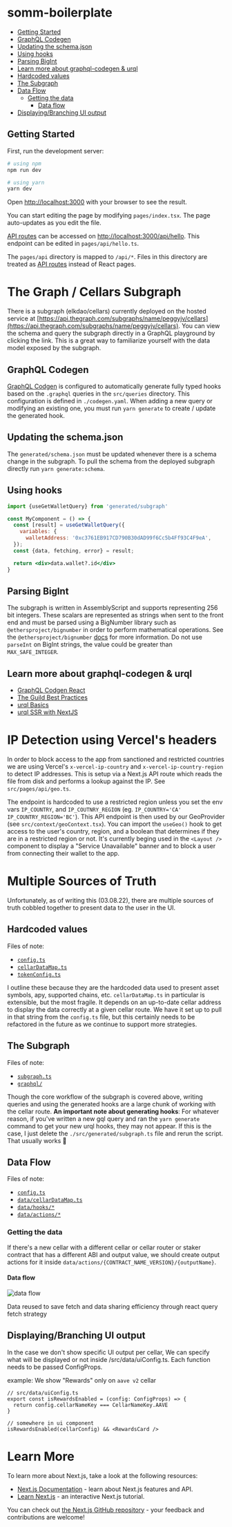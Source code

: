 # somm-boilerplate

- [Getting Started](#getting-started)
- [GraphQL Codegen](#graphql-codegen)
- [Updating the schema.json](#updating-the-schemajson)
- [Using hooks](#using-hooks)
- [Parsing BigInt](#parsing-bigint)
- [Learn more about graphql-codegen \& urql](#learn-more-about-graphql-codegen--urql)
- [Hardcoded values](#hardcoded-values)
- [The Subgraph](#the-subgraph)
- [Data Flow](#data-flow)
  - [Getting the data](#getting-the-data)
    - [Data flow](#data-flow-1)
- [Displaying/Branching UI output](#displayingbranching-ui-output)

## Getting Started

First, run the development server:

```sh
# using npm
npm run dev

# using yarn
yarn dev
```

Open [http://localhost:3000](http://localhost:3000) with your browser to see the result.

You can start editing the page by modifying `pages/index.tsx`. The page auto-updates as you edit the file.

[API routes](https://nextjs.org/docs/api-routes/introduction) can be accessed on [http://localhost:3000/api/hello](http://localhost:3000/api/hello). This endpoint can be edited in `pages/api/hello.ts`.

The `pages/api` directory is mapped to `/api/*`. Files in this directory are treated as [API routes](https://nextjs.org/docs/api-routes/introduction) instead of React pages.

# The Graph / Cellars Subgraph

There is a subgraph (elkdao/cellars) currently deployed on the hosted service at [https://api.thegraph.com/subgraphs/name/peggyjv/cellars](https://api.thegraph.com/subgraphs/name/peggyjv/cellars). You can view the schema and query the subgraph directly in a GraphQL playground by clicking the link. This is a great way to familiarize yourself with the data model exposed by the subgraph.

## GraphQL Codegen

[GraphQL Codgen](https://www.graphql-code-generator.com/docs/getting-started) is configured to automatically generate fully typed hooks based on the `.graphql` queries in the `src/queries` directory. This configuration is defined in `./codegen.yaml`. When adding a new query or modifying an existing one, you must run `yarn generate` to create / update the generated hook.

## Updating the schema.json

The `generated/schema.json` must be updated whenever there is a schema change in the subgraph. To pull the schema from the deployed subgraph directly run `yarn generate:schema`.

## Using hooks

```jsx
import {useGetWalletQuery} from 'generated/subgraph'

const MyComponent = () => {
  const [result] = useGetWalletQuery({
    variables: {
      walletAddress: '0xc3761EB917CD790B30dAD99f6Cc5b4Ff93C4F9eA',
  });
  const {data, fetching, error} = result;

  return <div>data.wallet?.id</div>
}
```

## Parsing BigInt

The subgraph is written in AssemblyScript and supports representing 256 bit integers. These scalars are represented as strings when sent to the front end and must be parsed using a BigNumber library such as `@ethersproject/bignumber` in order to perform mathematical operations. See the `@ethersproject/bignumber` [docs](https://docs.ethers.io/v5/api/utils/bignumber/) for more information. Do not use `parseInt` on BigInt strings, the value could be greater than `MAX_SAFE_INTEGER`.

## Learn more about graphql-codegen & urql

- [GraphQL Codgen React](https://www.graphql-code-generator.com/docs/getting-started)
- [The Guild Best Practices](https://www.the-guild.dev/blog/graphql-codegen-best-practices)
- [urql Basics](https://formidable.com/open-source/urql/docs/basics/react-preact/)
- [urql SSR with NextJS](https://formidable.com/open-source/urql/docs/advanced/server-side-rendering/#using-getstaticprops-or-getserversideprops)

# IP Detection using Vercel's headers

In order to block access to the app from sanctioned and restricted countries we are using Vercel's `x-vercel-ip-country` and `x-vercel-ip-country-region` to detect IP addresses. This is setup via a Next.js API route which reads the file from disk and performs a lookup against the IP. See `src/pages/api/geo.ts`.

The endpoint is hardcoded to use a restricted region unless you set the env vars `IP_COUNTRY`, and `IP_COUTNRY_REGION` (eg. `IP_COUNTRY='CA'` `IP_COUNTRY_REGION='BC'`). This API endpoint is then used by our GeoProvider (see `src/context/geoContext.tsx`). You can import the `useGeo()` hook to get access to the user's country, region, and a boolean that determines if they are in a restricted region or not. It's currently beging used in the `<Layout />` component to display a "Service Unavailable" banner and to block a user from connecting their wallet to the app.

# Multiple Sources of Truth

Unfortunately, as of writing this (03.08.22), there are multiple sources of truth cobbled together to present data to the user in the UI.

## Hardcoded values

Files of note:

- [`config.ts`](./src/utils/config.ts)
- [`cellarDataMap.ts`](./src/data/cellarDataMap.ts)
- [`tokenConfig.ts`](./src/data/tokenConfig.ts)

I outline these because they are the hardcoded data used to present asset symbols, apy, supported chains, etc. `cellarDataMap.ts` in particular is extensible, but the most fragile. It depends on an up-to-date cellar address to display the data correctly at a given cellar route. We have it set up to pull in that string from the `config.ts` file, but this certainly needs to be refactored in the future as we continue to support more strategies.

## The Subgraph

Files of note:

- [`subgraph.ts`](./src/generated/subgraph.ts)
- [`graphql/`](./src/queries/)

Though the core workflow of the subgraph is covered above, writing queries and using the generated hooks are a large chunk of working with the cellar route. **An important note about generating hooks**: For whatever reason, if you've written a new gql query and ran the `yarn generate` command to get your new urql hooks, they may not appear. If this is the case, I just delete the `./src/generated/subgraph.ts` file and rerun the script. That usually works 🤘

## Data Flow

Files of note:

- [`config.ts`](./src/utils/config.ts)
- [`data/cellarDataMap.ts`](./src/data/cellarDataMap.ts)
- [`data/hooks/*`](./src/data/hooks/)
- [`data/actions/*`](./src/data/actions/)

### Getting the data

If there's a new cellar with a different cellar or cellar router or staker contract that has a different ABI and output value, we should create output actions for it inside `data/actions/{CONTRACT_NAME_VERSION}/{outputName}`.

#### Data flow

![data flow](./data-flow.png)

Data reused to save fetch and data sharing efficiency through react query fetch strategy

## Displaying/Branching UI output

In the case we don't show specific UI output per cellar, We can specify what will be displayed or not inside /src/data/uiConfig.ts. Each function needs to be passed ConfigProps.

example:
We show "Rewards" only on `aave v2` cellar

```tsx
// src/data/uiConfig.ts
export const isRewardsEnabled = (config: ConfigProps) => {
  return config.cellarNameKey === CellarNameKey.AAVE
}

// somewhere in ui component
isRewardsEnabled(cellarConfig) && <RewardsCard />
```

# Learn More

To learn more about Next.js, take a look at the following resources:

- [Next.js Documentation](https://nextjs.org/docs) - learn about Next.js features and API.
- [Learn Next.js](https://nextjs.org/learn) - an interactive Next.js tutorial.

You can check out [the Next.js GitHub repository](https://github.com/vercel/next.js/) - your feedback and contributions are welcome!
